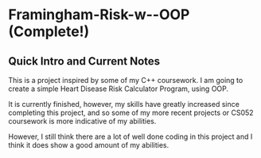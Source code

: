 # Framingham-Risk-w--OOP  (Complete!)

## Quick Intro and Current Notes
This is a project inspired by some of my C++ coursework.  I am going to create a simple Heart Disease Risk Calculator Program, using OOP. 

It is currently finished, however, my skills have greatly increased since completing this project, and so some of my more recent projects or CS052 coursework is more indicative of my abilities.

However, I still think there are a lot of well done coding in this project and I think it does show a good amount of my abilities.

